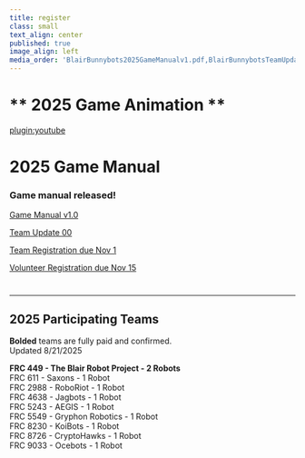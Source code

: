 ```yaml
---
title: register
class: small
text_align: center
published: true
image_align: left
media_order: 'BlairBunnybots2025GameManualv1.pdf,BlairBunnybotsTeamUpdate00.pdf'
---
```


# ** 2025 Game Animation **
[plugin:youtube](https://youtu.be/273OKTFke6c)
# **2025 Game Manual**
### Game manual released!
[Game Manual v1.0](https://drive.google.com/file/d/103gAiYgOKYJxylJBXBcYJqebPNrjVs-T/view?classes=nounderline,button,btn-block)

[Team Update 00](BlairBunnybotsTeamUpdate00.pdf?classes=nounderline,button,btn-block)

[Team Registration due Nov 1](https://forms.gle/dZRbyBvdmtS8w8ct7?classes=nounderline,button,btn-block)

[Volunteer Registration due Nov 15](https://forms.gle/ggjPXdA8v4UwU4Ao6?classes=nounderline,button,btn-block)
# 
---
## **2025 Participating Teams**
**Bolded** teams are fully paid and confirmed. <br>
Updated 8/21/2025 <br>

**FRC 449 - The Blair Robot Project - 2 Robots** <br>
FRC 611 - Saxons - 1 Robot <br>
FRC 2988 - RoboRiot - 1 Robot <br>
FRC 4638 - Jagbots - 1 Robot <br>
FRC 5243 - AEGIS - 1 Robot <br>
FRC 5549 - Gryphon Robotics - 1 Robot <br>
FRC 8230 - KoiBots - 1 Robot <br>
FRC 8726 - CryptoHawks - 1 Robot <br>
FRC 9033 - Ocebots - 1 Robot
